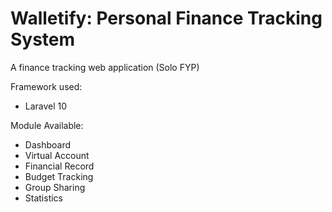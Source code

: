 # Walletify: Personal Finance Tracking System 

A finance tracking web application (Solo FYP)

Framework used: 
- Laravel 10

Module Available:
- Dashboard
- Virtual Account
- Financial Record
- Budget Tracking
- Group Sharing
- Statistics
